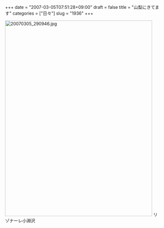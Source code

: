 +++
date = "2007-03-05T07:51:28+09:00"
draft = false
title = "山梨にきてます"
categories = ["日々"]
slug = "1936"
+++

<img src="http://ieiriblog.img.jugem.jp/20070305_290946.jpg" class="pict" width="480" height="640" alt="20070305_290946.jpg" />
リゾナーレ小淵沢
